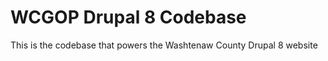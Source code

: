 #	WCGOP Drupal 8 Codebase

This is the codebase that powers the Washtenaw County Drupal 8 website


